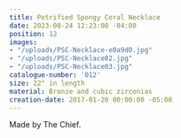 ```yaml
---
title: Petrified Spongy Coral Necklace
date: 2023-08-24 12:23:00 -04:00
position: 12
images:
- "/uploads/PSC-Necklace-e0a9d0.jpg"
- "/uploads/PSC-Necklace02.jpg"
- "/uploads/PSC-Necklace03.jpg"
catalogue-number: '012'
size: 22" in length
material: Bronze and cubic zirconias
creation-date: 2017-01-20 00:00:00 -05:00
---
```


Made by The Chief. 